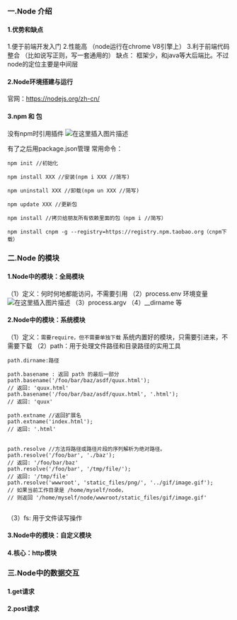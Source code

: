 ### 一.Node 介绍
#### 1.优势和缺点
1.便于前端开发入门
2.性能高
（node运行在chrome V8引擎上）
3.利于前端代码整合
（比如说写正则，写一套通用的）
缺点：
框架少，和java等大后端比。不过node的定位主要是中间层
#### 2.Node环境搭建与运行
官网：https://nodejs.org/zh-cn/
#### 3.npm 和 包
没有npm时引用插件
![在这里插入图片描述](https://img-blog.csdnimg.cn/2020051720192813.png?x-oss-process=image/watermark,type_ZmFuZ3poZW5naGVpdGk,shadow_10,text_aHR0cHM6Ly9ibG9nLmNzZG4ubmV0L2RhbmRhbjE5MjQ=,size_16,color_FFFFFF,t_70)

有了之后用package.json管理
常用命令：
```
npm init //初始化

npm install XXX //安装(npm i XXX //简写)

npm uninstall XXX //卸载(npm un XXX //简写)

npm update XXX //更新包

npm install //拷贝给朋友所有依赖里面的包（npm i //简写）

npm install cnpm -g --registry=https://registry.npm.taobao.org（cnpm下载）

```
### 二.Node 的模块
#### 1.Node中的模块：全局模块
（1）定义：何时何地都能访问，不需要引用
（2）process.env 环境变量
![在这里插入图片描述](https://img-blog.csdnimg.cn/20200517202914907.png?x-oss-process=image/watermark,type_ZmFuZ3poZW5naGVpdGk,shadow_10,text_aHR0cHM6Ly9ibG9nLmNzZG4ubmV0L2RhbmRhbjE5MjQ=,size_16,color_FFFFFF,t_70)
（3）process.argv
（4）__dirname 等  

#### 2.Node中的模块：系统模块
（1）定义：`需要require，但不需要单独下载`
系统内置好的模块，只需要引进来，不需要下载
（2）path：用于处理文件路径和目录路径的实用工具
```
path.dirname:路径

path.basename : 返回 path 的最后一部分
path.basename('/foo/bar/baz/asdf/quux.html');
// 返回: 'quux.html'
path.basename('/foo/bar/baz/asdf/quux.html', '.html');
// 返回: 'quux'

path.extname //返回扩展名
path.extname('index.html');
// 返回: '.html'


path.resolve //方法将路径或路径片段的序列解析为绝对路径。
path.resolve('/foo/bar', './baz');
// 返回: '/foo/bar/baz'
path.resolve('/foo/bar', '/tmp/file/');
// 返回: '/tmp/file'
path.resolve('wwwroot', 'static_files/png/', '../gif/image.gif');
// 如果当前工作目录是 /home/myself/node，
// 则返回 '/home/myself/node/wwwroot/static_files/gif/image.gif'


```
（3）fs: 用于文件读写操作

#### 3.Node中的模块：自定义模块

#### 4.核心：http模块

### 三.Node中的数据交互
#### 1.get请求
#### 2.post请求


